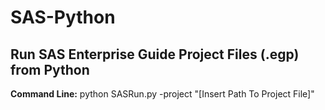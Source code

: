 # SAS-Python
Run SAS Enterprise Guide Project Files (.egp) from Python
---------------------------------------------------------
<b>Command Line:</b> python SASRun.py -project "[Insert Path To Project File]"
